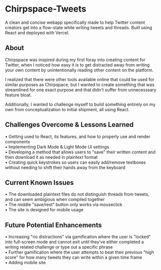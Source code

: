 # Chirpspace-Tweets
A clean and concise webapp specifically made to help Twitter content creators get into a flow-state while writing tweets and threads. Built using React and deployed with Vercel.

## About
Chirpspace was inspired during my first foray into creating content for Twitter, when I noticed how easy it is to get distracted away from writing your own content by unintentionally reading other content on the platform. 

I realized that there were other tools available online that could be used for similar purposes as Chirpspace, but I wanted to create something that was streamlined for one exact purpose and that didn't suffer from unnecesssary feature bloat. 

Additionally, I wanted to challenge myself to build something entirely on my own from conceptualization to initial shipment, all using React. 

## Challenges Overcome & Lessons Learned
• Getting used to React, its features, and how to properly use and render components <br>
• Implementing Dark Mode & Light Mode UI settings <br>
• Developing a method that allows users to "save" their written content and then download it as needed in plaintext format <br>
• Creating quick keystrokes so users can easily add/remove textboxes without needing to shift their hands away from the keyboard <br>

## Current Known Issues
• The downloaded plaintext files do not distinguish threads from tweets, and can seem ambigious when compiled together <br>
• The middle "save/rest" button only works via mouseclick <br>
• The site is designed for mobile usage <br>

## Future Potential Enhancements
• Increasing "no distractions" via gamification where the user is "locked" into full-screen mode and cannot exit until they've either completed a writing related challenge or type out a specific phrase <br>
• Further gamification where the user attempts to beat their previous "high score" for how many tweets they can write within a given time frame <br>
• Adding mobile site <br>
